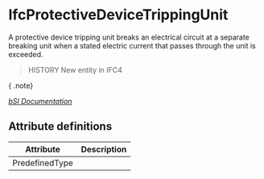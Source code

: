 IfcProtectiveDeviceTrippingUnit
===============================
A protective device tripping unit breaks an electrical circuit at a separate
breaking unit when a stated electric current that passes through the unit is
exceeded.  
  
> HISTORY  New entity in IFC4  
  
{ .note}  
>  
[ _bSI
Documentation_](https://standards.buildingsmart.org/IFC/DEV/IFC4_2/FINAL/HTML/schema/ifcelectricaldomain/lexical/ifcprotectivedevicetrippingunit.htm)


Attribute definitions
---------------------
| Attribute      | Description   |
|----------------|---------------|
| PredefinedType |               |

